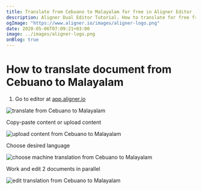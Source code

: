 ```yaml
---
title: Translate from Cebuano to Malayalam for free in Aligner Editor
description: Aligner Dual Editor Tutorial. How to translate for free from Cebuano to Malayalam. Aligner is multilingual document management platform. 
ogImage: "https://www.aligner.io/images/aligner-logo.png"
date: 2020-05-06T07:09:21+03:00
image: ../images/aligner-logo.png
onBlog: true
---
```


# How to translate document from Cebuano to Malayalam

1. Go to editor at [app.aligner.io](https://app.aligner.io "Aligner App web page")

![translate from Cebuano to Malayalam](../aligner-blank-editor.png "translate from Cebuano to Malayalam")

Copy-paste content or upload content

![upload content from Cebuano to Malayalam](../aligner-uploaded-document.png "upload content from Cebuano to Malayalam")

Choose desired language

![choose machine translation from Cebuano to Malayalam](../aligner-language-dropdown.png "choose machine translation from Cebuano to Malayalam")

Work and edit 2 documents in parallel

![edit translation from Cebuano to Malayalam](../aligner-double-sitded-editor.png "edit translation from Cebuano to Malayalam")

